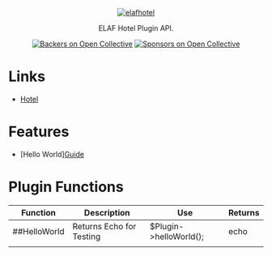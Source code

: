 <p align="center">
  <a href="https://elaf.it">
    <img alt="elafhotel" src="https://elaf.it/images/logo.png">
  </a>
</p>

<p align="center">
  ELAF Hotel Plugin API.
</p>

<p align="center">
  <a href="#links"><img alt="Backers on Open Collective" src="https://img.shields.io/badge/links-1-brightgreen.svg"></a>
  <a href="#features"><img alt="Sponsors on Open Collective" src="https://img.shields.io/badge/features-1-brightgreen.svg"></a>
  

# Links

- [Hotel](https://elaf.it)

# Features

- [Hello World]<a href="#helloworld">Guide</a>



# Plugin Functions
| Function     	| Description              	| Use                    	| Returns 	|
|--------------	|--------------------------	|------------------------	|---------	|
| ##HelloWorld 	| Returns Echo for Testing 	| $Plugin->helloWorld(); 	| echo    	|
|              	|                          	|                        	|         	|


